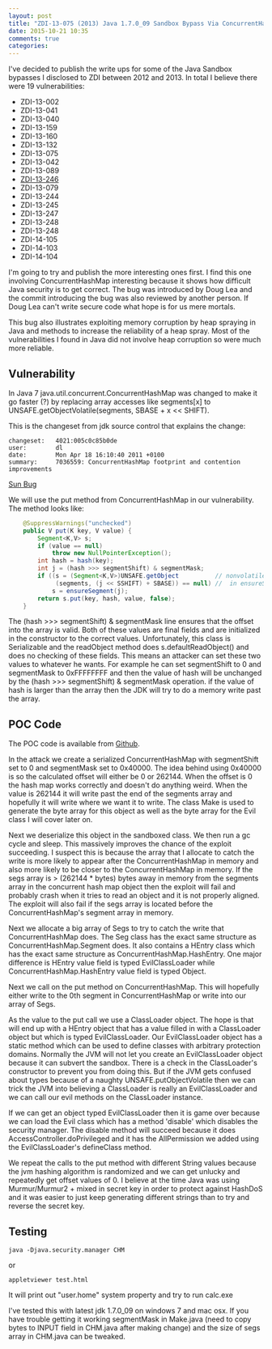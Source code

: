 ```yaml
---
layout: post
title: "ZDI-13-075 (2013) Java 1.7.0_09 Sandbox Bypass Via ConcurrentHashMap"
date: 2015-10-21 10:35
comments: true
categories: 
---
```


I've decided to publish the write ups for some of the Java Sandbox bypasses I disclosed to ZDI between 2012 and 2013. In total I believe
there were 19 vulnerabilities:

* ZDI-13-002
* ZDI-13-041
* ZDI-13-040
* ZDI-13-159
* ZDI-13-160
* ZDI-13-132
* ZDI-13-075
* ZDI-13-042
* ZDI-13-089
* [ZDI-13-246](/blog/2015/10/23/zdi-13-246-2013-java-1-dot-7-0-15-sandbox-bypass-via-objectoutputstream/)
* ZDI-13-079
* ZDI-13-244
* ZDI-13-245
* ZDI-13-247
* ZDI-13-248
* ZDI-13-248
* ZDI-14-105
* ZDI-14-103
* ZDI-14-104

I'm going to try and publish the more interesting ones first. I find this one involving ConcurrentHashMap
interesting because it shows how difficult Java security is to get correct. The bug was introduced by Doug Lea and
the commit introducing the bug was also reviewed by another person. If Doug Lea can't write secure code what hope
is for us mere mortals.

This bug also illustrates exploiting memory corruption by heap spraying in Java and methods to increase the reliability 
of a heap spray. Most of the vulnerabilities I found in Java did not involve heap corruption so were much more reliable.

Vulnerability
-------------

In Java 7 java.util.concurrent.ConcurrentHashMap was changed to make it go faster (?) by replacing array accesses like segments[x] to UNSAFE.getObjectVolatile(segments, SBASE + x << SHIFT).

This is the changeset from jdk source control that explains the change:

    changeset:   4021:005c0c85b0de
    user:        dl
    date:        Mon Apr 18 16:10:40 2011 +0100
    summary:     7036559: ConcurrentHashMap footprint and contention improvements

[Sun Bug](http://bugs.sun.com/view_bug.do?bug_id=7036559)

We will use the put method from ConcurrentHashMap in our vulnerability. The method looks like:

```java
    @SuppressWarnings("unchecked")
    public V put(K key, V value) {
        Segment<K,V> s;
        if (value == null)
            throw new NullPointerException();
        int hash = hash(key);
        int j = (hash >>> segmentShift) & segmentMask;
        if ((s = (Segment<K,V>)UNSAFE.getObject          // nonvolatile; recheck
             (segments, (j << SSHIFT) + SBASE)) == null) //  in ensureSegment
            s = ensureSegment(j);
        return s.put(key, hash, value, false);
    }
```

The (hash >>> segmentShift) & segmentMask line ensures that the offset into the array is valid. Both of these values are final fields and are initialized in the constructor to the correct values. Unfortunately, this class is Serializable and the readObject method does s.defaultReadObject() and does no checking of these fields. This means an attacker can set these two values to whatever he wants. For example he can set segmentShift to 0 and segmentMask to 0xFFFFFFFF and then the value of hash will be unchanged by the (hash >>> segmentShift) & segmentMask operation. if the value of hash is larger than the array then the JDK will try to do a memory write past the array.

POC Code
--------

The POC code is available from [Github](https://github.com/benmmurphy/JavaPlayground/blob/master/ZDI-13-075/CHM.java).

In the attack we create a serialized ConcurrentHashMap with segmentShift set to 0 and segmentMask set to 0x40000. The idea behind using 0x40000 is so the calculated offset will either be 0 or 262144. When the offset is 0 the hash map works correctly and doesn't do anything weird. When the value is 262144 it will write past the end of the segments array and hopefully it will write where we want it to write. The class Make is used to generate the byte array for this object as well as the byte array for the Evil class I will cover later on.

Next we deserialize this object in the sandboxed class. We then run a gc cycle and sleep. This massively improves the chance of the exploit succeeding. I suspect this is because the array that I allocate to catch the write is more likely to appear after the ConcurrentHashMap in memory and also more likely to be closer to the ConcurrentHashMap in memory. If the segs array is > (262144 * bytes) bytes away in memory from the segments array in the concurrent hash map object then the exploit will fail and probably crash when it tries to read an object and it is not properly aligned. The exploit will also fail if the segs array is located before the ConcurrentHashMap's segment array in memory.

Next we allocate a big array of Segs to try to catch the write that ConcurrentHashMap does. The Seg class has the exact same structure as ConcurrentHashMap.Segment does. It also contains a HEntry class which has the exact same structure as ConcurrentHashMap.HashEntry. One major difference is HEntry value field is typed EvilClassLoader while ConcurrentHashMap.HashEntry value field is typed Object.

Next we call on the put method on ConcurrentHashMap. This will hopefully either write to the 0th segment in ConcurrentHashMap or write into our array of Segs.

As the value to the put call we use a ClassLoader object. The hope is that will end up with a HEntry object that has a value filled in with a ClassLoader object but which is typed EvilClassLoader. Our EvilClassLoader object has a static method which can be used to define classes with arbitrary protection domains. Normally the JVM will not let you create an EvilClassLoader object because it can subvert the sandbox. There is a check in the ClassLoader's constructor to prevent you from doing this. But if the JVM gets confused about types because of a naughty UNSAFE.putObjectVolatile then we can trick the JVM into believing a ClassLoader is really an EvilClassLoader and we can call our evil methods on the ClassLoader instance.

If we can get an object typed EvilClassLoader then it is game over because we can load the Evil class which has a method 'disable' which disables the security manager. The disable method will succeed because it does AccessController.doPrivileged and it has the AllPermission we added using the EvilClassLoader's defineClass method.

We repeat the calls to the put method with different String values because the jvm hashing algorithm is randomized and we can get unlucky and repeatedly get offset values of 0. I believe at the time Java was using Murmur/Murmur2 + mixed in secret key in order to protect against HashDoS and it was easier to just keep generating different strings than to try and reverse the secret key.


Testing
-------

    java -Djava.security.manager CHM
or

    appletviewer test.html

It will print out "user.home" system property and try to run calc.exe

I've tested this with latest jdk 1.7.0_09 on windows 7 and mac osx. If you have trouble getting it working segmentMask in Make.java (need to copy bytes to INPUT field in CHM.java after making change) and the size of segs array in CHM.java can be tweaked. 
